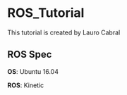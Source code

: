 # ROS_Tutorial
This tutorial is created by Lauro Cabral

## ROS Spec
**OS**: Ubuntu 16.04

**ROS**: Kinetic

